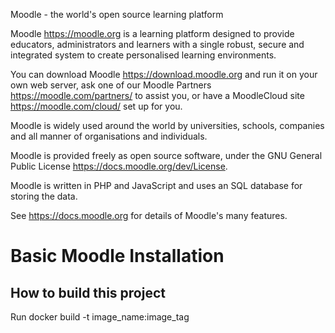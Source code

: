 Moodle - the world's open source learning platform

Moodle <https://moodle.org> is a learning platform designed to provide
educators, administrators and learners with a single robust, secure and
integrated system to create personalised learning environments.

You can download Moodle <https://download.moodle.org> and run it on your own
web server, ask one of our Moodle Partners <https://moodle.com/partners/> to
assist you, or have a MoodleCloud site <https://moodle.com/cloud/> set up for
you.

Moodle is widely used around the world by universities, schools, companies and
all manner of organisations and individuals.

Moodle is provided freely as open source software, under the GNU General Public
License <https://docs.moodle.org/dev/License>.

Moodle is written in PHP and JavaScript and uses an SQL database for storing
the data.

See <https://docs.moodle.org> for details of Moodle's many features.

# Basic Moodle Installation

## How to build this project

Run docker build -t image_name:image_tag
